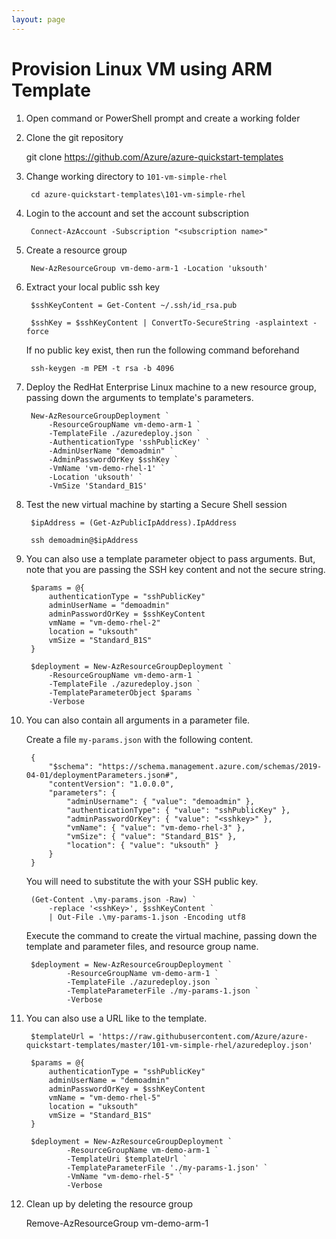 ```yaml
---
layout: page
---
```

# Provision Linux VM using ARM Template

1. Open command or PowerShell prompt and create a working folder

1. Clone the git repository

    git clone https://github.com/Azure/azure-quickstart-templates

1. Change working directory to <code>101-vm-simple-rhel</code>

        cd azure-quickstart-templates\101-vm-simple-rhel

1. Login to the account and set the account subscription

        Connect-AzAccount -Subscription "<subscription name>"

1. Create a resource group

        New-AzResourceGroup vm-demo-arm-1 -Location 'uksouth'

1. Extract your local public ssh key 

        $sshKeyContent = Get-Content ~/.ssh/id_rsa.pub

        $sshKey = $sshKeyContent | ConvertTo-SecureString -asplaintext -force

    If no public key exist, then run the following command beforehand

        ssh-keygen -m PEM -t rsa -b 4096

1. Deploy the RedHat Enterprise Linux machine to a new resource group, passing down the arguments to template's parameters.

        New-AzResourceGroupDeployment `
            -ResourceGroupName vm-demo-arm-1 `
            -TemplateFile ./azuredeploy.json `
            -AuthenticationType 'sshPublicKey' `
            -AdminUserName "demoadmin" `
            -AdminPasswordOrKey $sshKey `
            -VmName 'vm-demo-rhel-1' `
            -Location 'uksouth' `
            -VmSize 'Standard_B1S'

1. Test the new virtual machine by starting a Secure Shell session 

        $ipAddress = (Get-AzPublicIpAddress).IpAddress

        ssh demoadmin@$ipAddress

1. You can also use a template parameter object to pass arguments. But, note that you are passing the SSH key content and not the secure string.

        $params = @{
            authenticationType = "sshPublicKey"
            adminUserName = "demoadmin"
            adminPasswordOrKey = $sshKeyContent
            vmName = "vm-demo-rhel-2"
            location = "uksouth"
            vmSize = "Standard_B1S" 
        }

        $deployment = New-AzResourceGroupDeployment `
            -ResourceGroupName vm-demo-arm-1 `
            -TemplateFile ./azuredeploy.json `
            -TemplateParameterObject $params `
            -Verbose

1. You can also contain all arguments in a parameter file.

    Create a file <code>my-params.json</code> with the following content.

        {
            "$schema": "https://schema.management.azure.com/schemas/2019-04-01/deploymentParameters.json#",
            "contentVersion": "1.0.0.0",
            "parameters": {
                "adminUsername": { "value": "demoadmin" },
                "authenticationType": { "value": "sshPublicKey" },
                "adminPasswordOrKey": { "value": "<sshkey>" },
                "vmName": { "value": "vm-demo-rhel-3" },
                "vmSize": { "value": "Standard_B1S" },
                "location": { "value": "uksouth" }
            }
        }

    You will need to substitute the <code><sshkey></code> with your SSH public key.

        (Get-Content .\my-params.json -Raw) `
            -replace '<sshKey>', $sshKeyContent `
            | Out-File .\my-params-1.json -Encoding utf8

    Execute the command to create the virtual machine, passing down the template and parameter files, and resource group name.

        $deployment = New-AzResourceGroupDeployment `
                -ResourceGroupName vm-demo-arm-1 `
                -TemplateFile ./azuredeploy.json `
                -TemplateParameterFile ./my-params-1.json `
                -Verbose

1. You can also use a URL like to the template.

        $templateUrl = 'https://raw.githubusercontent.com/Azure/azure-quickstart-templates/master/101-vm-simple-rhel/azuredeploy.json'

        $params = @{
            authenticationType = "sshPublicKey"
            adminUserName = "demoadmin"
            adminPasswordOrKey = $sshKeyContent
            vmName = "vm-demo-rhel-5"
            location = "uksouth"
            vmSize = "Standard_B1S" 
        }

        $deployment = New-AzResourceGroupDeployment `
                -ResourceGroupName vm-demo-arm-1 `
                -TemplateUri $templateUrl `
                -TemplateParameterFile './my-params-1.json' `
                -VmName "vm-demo-rhel-5" `
                -Verbose

1. Clean up by deleting the resource group

    Remove-AzResourceGroup vm-demo-arm-1